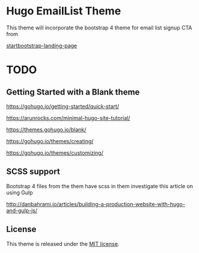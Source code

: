 # Hugo EmailList Theme

This theme will incorporate the bootstrap 4 theme for email list signup CTA from

[startbootstrap-landing-page](https://blackrockdigital.github.io/startbootstrap-landing-page/)


# TODO

## Getting Started with a Blank theme

https://gohugo.io/getting-started/quick-start/

https://arunrocks.com/minimal-hugo-site-tutorial/

https://themes.gohugo.io/blank/

https://gohugo.io/themes/creating/

https://gohugo.io/themes/customizing/



## SCSS support

Bootstrap 4 files from the them have scss in them investigate this article on using Gulp

http://danbahrami.io/articles/building-a-production-website-with-hugo-and-gulp-js/

## License

This theme is released under the [MIT license](//github.com/tvmaly/hugo-emaillist-theme/blob/master/LICENSE.md).
